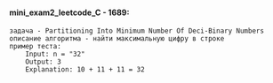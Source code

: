 #### mini_exam2_leetcode_C - 1689:
    задача - Partitioning Into Minimum Number Of Deci-Binary Numbers
    описание алгоритма - найти максимальную цифру в строке
    пример теста:
        Input: n = "32"
        Output: 3
        Explanation: 10 + 11 + 11 = 32
